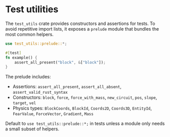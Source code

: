 # Test utilities

The `test_utils` crate provides constructors and assertions for tests. To avoid
repetitive import lists, it exposes a `prelude` module that bundles the most
common helpers.

```rust
use test_utils::prelude::*;

#[test]
fn example() {
    assert_all_present("block", &["block"]);
}
```

The prelude includes:

- Assertions: `assert_all_present`, `assert_all_absent`,
  `assert_valid_rust_syntax`
- Constructors: `block`, `force`, `force_with_mass`, `new_circuit`, `pos`,
  `slope`, `target`, `vel`
- Physics types: `BlockCoords`, `BlockId`, `Coords2D`, `Coords3D`, `EntityId`,
  `FearValue`, `ForceVector`, `Gradient`, `Mass`

Default to `use test_utils::prelude::*;` in tests unless a module only needs a
small subset of helpers.
